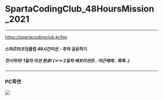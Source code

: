 # SpartaCodingClub_48HoursMission_2021
 
---

https://spartacodingclub.kr/hip

#### 스파르타코딩클럽 48시간미션 - 추억 공유하기
##### 전시하라! 1일차 미션 완료! (ㅠㅠ 2일차 배포미션은.. 야근때매.. 흑흑..)

---

### PC화면
<img src="https://user-images.githubusercontent.com/28698595/135474283-b553ff08-05f4-4160-8101-3ba30802f063.PNG">

